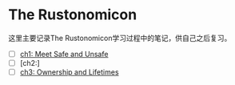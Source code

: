 # The Rustonomicon

这里主要记录The Rustonomicon学习过程中的笔记，供自己之后复习。

+ [ ] [ch1: Meet Safe and Unsafe](ch1.md)
+ [ ] [ch2:]
+ [ ] [ch3: Ownership and Lifetimes](ch3.md)
